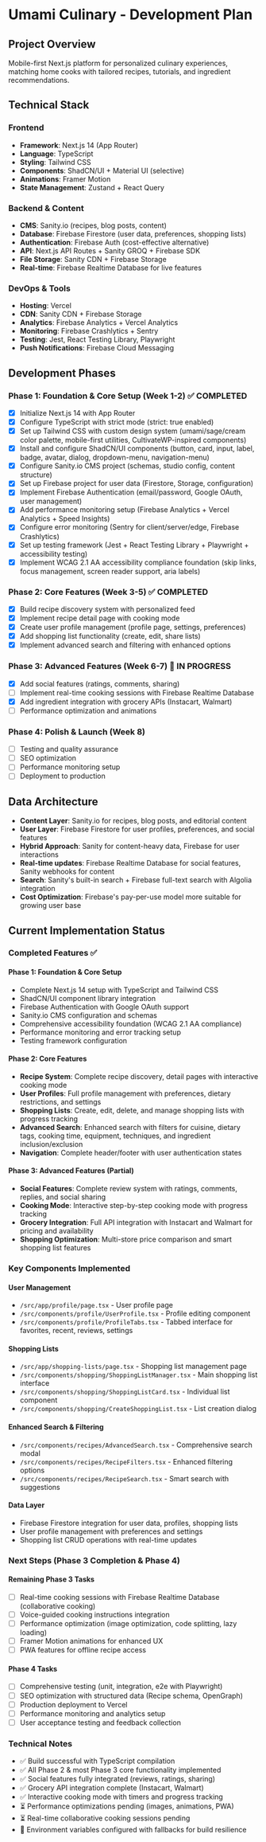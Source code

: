 # Umami Culinary - Development Plan

## Project Overview
Mobile-first Next.js platform for personalized culinary experiences, matching home cooks with tailored recipes, tutorials, and ingredient recommendations.

## Technical Stack

### Frontend
- **Framework**: Next.js 14 (App Router)
- **Language**: TypeScript
- **Styling**: Tailwind CSS
- **Components**: ShadCN/UI + Material UI (selective)
- **Animations**: Framer Motion
- **State Management**: Zustand + React Query

### Backend & Content
- **CMS**: Sanity.io (recipes, blog posts, content)
- **Database**: Firebase Firestore (user data, preferences, shopping lists)
- **Authentication**: Firebase Auth (cost-effective alternative)
- **API**: Next.js API Routes + Sanity GROQ + Firebase SDK
- **File Storage**: Sanity CDN + Firebase Storage
- **Real-time**: Firebase Realtime Database for live features

### DevOps & Tools
- **Hosting**: Vercel
- **CDN**: Sanity CDN + Firebase Storage
- **Analytics**: Firebase Analytics + Vercel Analytics
- **Monitoring**: Firebase Crashlytics + Sentry
- **Testing**: Jest, React Testing Library, Playwright
- **Push Notifications**: Firebase Cloud Messaging

## Development Phases

### Phase 1: Foundation & Core Setup (Week 1-2) ✅ COMPLETED
- [x] Initialize Next.js 14 with App Router
- [x] Configure TypeScript with strict mode (strict: true enabled)
- [x] Set up Tailwind CSS with custom design system (umami/sage/cream color palette, mobile-first utilities, CultivateWP-inspired components)
- [x] Install and configure ShadCN/UI components (button, card, input, label, badge, avatar, dialog, dropdown-menu, navigation-menu)
- [x] Configure Sanity.io CMS project (schemas, studio config, content structure)
- [x] Set up Firebase project for user data (Firestore, Storage, configuration)
- [x] Implement Firebase Authentication (email/password, Google OAuth, user management)
- [x] Add performance monitoring setup (Firebase Analytics + Vercel Analytics + Speed Insights)
- [x] Configure error monitoring (Sentry for client/server/edge, Firebase Crashlytics)
- [x] Set up testing framework (Jest + React Testing Library + Playwright + accessibility testing)
- [x] Implement WCAG 2.1 AA accessibility compliance foundation (skip links, focus management, screen reader support, aria labels)

### Phase 2: Core Features (Week 3-5) ✅ COMPLETED
- [x] Build recipe discovery system with personalized feed
- [x] Implement recipe detail page with cooking mode
- [x] Create user profile management (profile page, settings, preferences)
- [x] Add shopping list functionality (create, edit, share lists)
- [x] Implement advanced search and filtering with enhanced options

### Phase 3: Advanced Features (Week 6-7) 🚧 IN PROGRESS
- [x] Add social features (ratings, comments, sharing)
- [ ] Implement real-time cooking sessions with Firebase Realtime Database
- [x] Add ingredient integration with grocery APIs (Instacart, Walmart)
- [ ] Performance optimization and animations

### Phase 4: Polish & Launch (Week 8)
- [ ] Testing and quality assurance
- [ ] SEO optimization
- [ ] Performance monitoring setup
- [ ] Deployment to production

## Data Architecture
- **Content Layer**: Sanity.io for recipes, blog posts, and editorial content
- **User Layer**: Firebase Firestore for user profiles, preferences, and social features
- **Hybrid Approach**: Sanity for content-heavy data, Firebase for user interactions
- **Real-time updates**: Firebase Realtime Database for social features, Sanity webhooks for content
- **Search**: Sanity's built-in search + Firebase full-text search with Algolia integration
- **Cost Optimization**: Firebase's pay-per-use model more suitable for growing user base

## Current Implementation Status

### Completed Features ✅

#### Phase 1: Foundation & Core Setup
- Complete Next.js 14 setup with TypeScript and Tailwind CSS
- ShadCN/UI component library integration
- Firebase Authentication with Google OAuth support
- Sanity.io CMS configuration and schemas
- Comprehensive accessibility foundation (WCAG 2.1 AA compliance)
- Performance monitoring and error tracking setup
- Testing framework configuration

#### Phase 2: Core Features
- **Recipe System**: Complete recipe discovery, detail pages with interactive cooking mode
- **User Profiles**: Full profile management with preferences, dietary restrictions, and settings
- **Shopping Lists**: Create, edit, delete, and manage shopping lists with progress tracking
- **Advanced Search**: Enhanced search with filters for cuisine, dietary tags, cooking time, equipment, techniques, and ingredient inclusion/exclusion
- **Navigation**: Complete header/footer with user authentication states

#### Phase 3: Advanced Features (Partial)
- **Social Features**: Complete review system with ratings, comments, replies, and social sharing
- **Cooking Mode**: Interactive step-by-step cooking mode with progress tracking
- **Grocery Integration**: Full API integration with Instacart and Walmart for pricing and availability
- **Shopping Optimization**: Multi-store price comparison and smart shopping list features

### Key Components Implemented

#### User Management
- `/src/app/profile/page.tsx` - User profile page
- `/src/components/profile/UserProfile.tsx` - Profile editing component
- `/src/components/profile/ProfileTabs.tsx` - Tabbed interface for favorites, recent, reviews, settings

#### Shopping Lists
- `/src/app/shopping-lists/page.tsx` - Shopping list management page
- `/src/components/shopping/ShoppingListManager.tsx` - Main shopping list interface
- `/src/components/shopping/ShoppingListCard.tsx` - Individual list component
- `/src/components/shopping/CreateShoppingList.tsx` - List creation dialog

#### Enhanced Search & Filtering
- `/src/components/recipes/AdvancedSearch.tsx` - Comprehensive search modal
- `/src/components/recipes/RecipeFilters.tsx` - Enhanced filtering options
- `/src/components/recipes/RecipeSearch.tsx` - Smart search with suggestions

#### Data Layer
- Firebase Firestore integration for user data, profiles, shopping lists
- User profile management with preferences and settings
- Shopping list CRUD operations with real-time updates

### Next Steps (Phase 3 Completion & Phase 4)

#### Remaining Phase 3 Tasks
- [ ] Real-time cooking sessions with Firebase Realtime Database (collaborative cooking)
- [ ] Voice-guided cooking instructions integration
- [ ] Performance optimization (image optimization, code splitting, lazy loading)
- [ ] Framer Motion animations for enhanced UX
- [ ] PWA features for offline recipe access

#### Phase 4 Tasks
- [ ] Comprehensive testing (unit, integration, e2e with Playwright)
- [ ] SEO optimization with structured data (Recipe schema, OpenGraph)
- [ ] Production deployment to Vercel
- [ ] Performance monitoring and analytics setup
- [ ] User acceptance testing and feedback collection

### Technical Notes
- ✅ Build successful with TypeScript compilation
- ✅ All Phase 2 & most Phase 3 core functionality implemented
- ✅ Social features fully integrated (reviews, ratings, sharing)
- ✅ Grocery API integration complete (Instacart, Walmart)
- ✅ Interactive cooking mode with timers and progress tracking
- ⏳ Performance optimizations pending (images, animations, PWA)
- ⏳ Real-time collaborative cooking sessions pending
- 📝 Environment variables configured with fallbacks for build resilience